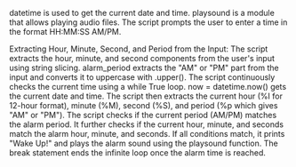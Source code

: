 datetime is used to get the current date and time. playsound is a module that allows playing audio files. 
The script prompts the user to enter a time in the format HH:MM:SS AM/PM.

Extracting Hour, Minute, Second, and Period from the Input:
The script extracts the hour, minute, and second components from the user's input using string slicing. alarm_period extracts the "AM" or "PM" part from the input and converts it to uppercase with .upper(). The script continuously checks the current time using a while True loop. now = datetime.now() gets the current date and time. The script then extracts the current hour (%I for 12-hour format), minute (%M), second (%S), and period (%p which gives "AM" or "PM"). The script checks if the current period (AM/PM) matches the alarm period. It further checks if the current hour, minute, and seconds match the alarm hour, minute, and seconds. If all conditions match, it prints "Wake Up!" and  plays the alarm sound using the playsound function. The break statement ends the infinite loop once the alarm time is reached.
